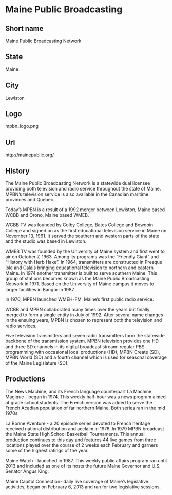 # Maine Public Broadcasting

## Short name

Maine Public Broadcasting Network

## State

Maine

## City

Lewiston

## Logo

mpbn\_logo.png

## Url

http://mainepublic.org/

## History

The Maine Public Broadcasting Network is a statewide dual licensee
providing both television and radio service throughout the state of Maine. MPBN’s
television service is also available in the Canadian maritime provinces and Quebec.

Today’s
MPBN is a result of a 1992 merger between Lewiston, Maine based WCBB and Orono,
Maine based WMEB. 

WCBB TV was founded by Colby College, Bates College and Bowdoin
College and signed on as the first educational television service in Maine on
November 13, 1961. It served the southern and western parts of the state and the
studio was based in Lewiston.

WMEB TV was founded by the University of Maine
system and first went to air on October 7, 1963. Among its programs was the “Friendly
Giant” and “History with Herb Hake”.  In 1964, transmitters are constructed in
Presque Isle and Calais bringing educational television to northern and eastern
Maine.  In 1974 another transmitter is built to serve southern Maine. This group
of stations becomes known as the Maine Public Broadcasting Network in 1971. Based
on the University of Maine campus it moves to larger facilities in Bangor in 1987.

In
1970, MPBN launched WMEH-FM, Maine’s first public radio service.

WCBB and MPBN
collaborated many times over the years but finally merged to form a single entity
in July of 1992. After several name changes in the ensuing years, MPBN is chosen
to represent both the television and radio services.

Five television transmitters
and seven radio transmitters form the statewide backbone of the transmission system.
MPBN television provides one HD and three SD channels in its digital broadcast
stream: regular PBS programming with occasional local productions (HD), MPBN Create
(SD), MPBN World (SD) and a fourth channel which is used for seasonal coverage
of the Maine Legislature (SD).


## Productions

The News Machine, and its French language counterpart La Machine
Magique - began in 1974. This weekly half-hour was a news program aimed at grade
school students. The French version was added to serve the French Acadian population
of far northern Maine. Both series ran in the mid 1970s.

La Bonne Aventure -
a 20 episode series devoted to French heritage received national distribution
and acclaim in 1976. In 1979 MPBN broadcast the Maine State High School Basketball
Tournaments. This annual production continues to this day and features 44 live
games from three locations played over the course of 2 weeks each February and
garners some of the highest ratings of the year. 

Maine Watch - launched in 1987.
This weekly public affairs program ran until 2013 and included as one of its hosts
the future Maine Governor and U.S. Senator Angus King. 

Maine Capitol Connection- daily live coverage of Maine’s legislative activities, began on February 6, 2013
and ran for two legislative sessions. 

